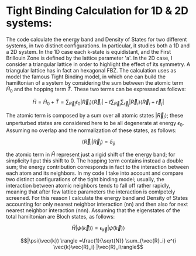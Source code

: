 # Tight Binding Calculation for 1D & 2D systems:
The code calculate the energy band and Density of States for two different systems, in two distinct configurations. In particular, it studies both a 1D and a 2D system.
In the 1D case each k-state is equidistant, and the First Brillouin Zone is defined by the lattice parameter 'a'.
In the 2D case, I consider a triangular lattice in order to highlight the effect of its symmetry. A triangular lattice has in fact an hexagonal FBZ.
The calculation uses as model the famous Tight Binding model, in which one can build the hamiltonian of a system by considering the sum between the atomic term $\hat{H}_0$ and the hopping term $\hat{T}$. These two terms can be expressed as follows:

```math
\hat{H} = \hat{H}_0 + \hat{T} = \sum_{\vec{R}_i} \epsilon_0 |\vec{R}_i\rangle \langle\vec{R}_i| - t \sum_{\vec{R}_i} \sum_{\vec{r}_j} |\vec{R}_i\rangle \langle\vec{R}_i + \vec{r}_j|
```

The atomic term is composed by a sum over all atomic states $|\vec{R}_i\rangle$; these unperturbed states are considered here to be all degenerate at energy $\epsilon_0$. Assuming no overlap and the normalization of these states, as follows:

```math
\langle\vec{R}_i|\vec{R}_j\rangle=\delta_{ij}
```

the atomic term in $\hat{H}$ represent just a rigid shift of the energy band; for simplicity I put this shift to 0.
The hopping term contains instead a double sum; the energy contribution corresponds in fact to the interaction between each atom and its neighbors.
In my code I take into account and compare two distinct configurations of the tight binding model; usually, the interaction between atomic neighbors tends to fall off rather rapidly, meaning that after few lattice parameters the interaction is comlpetely screened. For this reason I calculate the energy band and Density of States accounting for only nearest neighbor interaction (nn) and then also for next nearest neighbor interaction (nnn).
Assuming that the eigenstates of the total hamiltonian are Bloch states, as follows:

```math
\hat{H} |\psi(\vec{k}) \rangle = \epsilon_{\vec{k}}|\psi(\vec{k}) \rangle
```

```math
|\psi(\vec{k}) \rangle =\frac{1}{\sqrt{N}} \sum_{\vec{R}_i} e^{i \vec{k}\vec{R}_i} |\vec{R}_i\rangle
```
